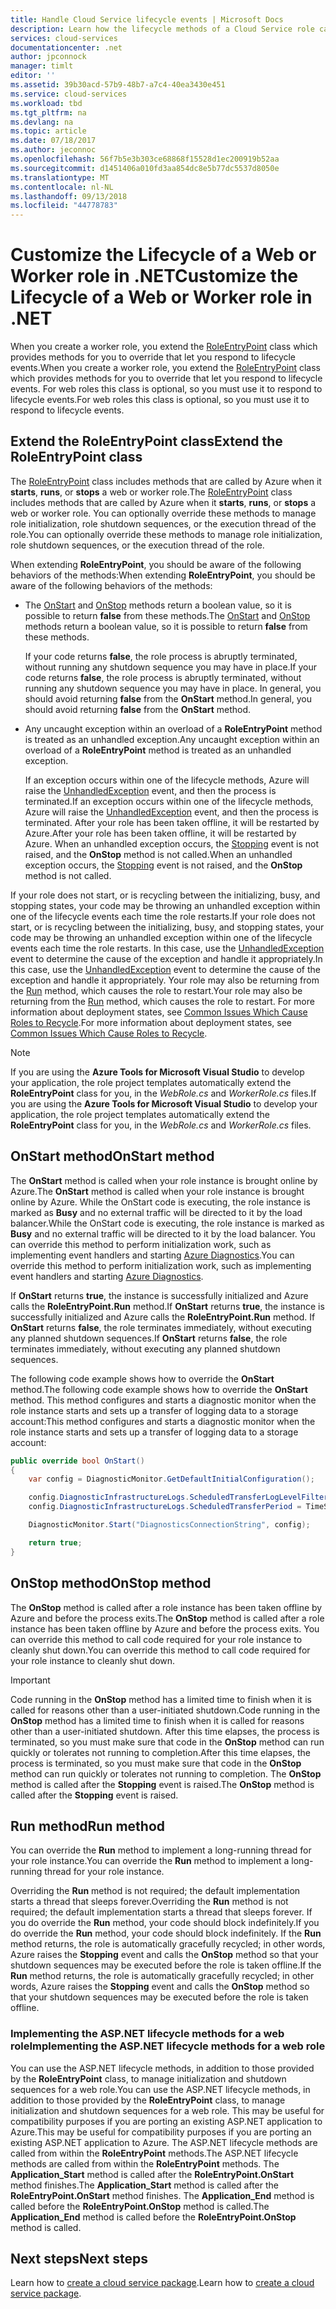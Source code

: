 ```yaml
---
title: Handle Cloud Service lifecycle events | Microsoft Docs
description: Learn how the lifecycle methods of a Cloud Service role can be used in .NET
services: cloud-services
documentationcenter: .net
author: jpconnock
manager: timlt
editor: ''
ms.assetid: 39b30acd-57b9-48b7-a7c4-40ea3430e451
ms.service: cloud-services
ms.workload: tbd
ms.tgt_pltfrm: na
ms.devlang: na
ms.topic: article
ms.date: 07/18/2017
ms.author: jeconnoc
ms.openlocfilehash: 56f7b5e3b303ce68868f15528d1ec200919b52aa
ms.sourcegitcommit: d1451406a010fd3aa854dc8e5b77dc5537d8050e
ms.translationtype: MT
ms.contentlocale: nl-NL
ms.lasthandoff: 09/13/2018
ms.locfileid: "44778783"
---
```

# <a name="customize-the-lifecycle-of-a-web-or-worker-role-in-net"></a><span data-ttu-id="99a56-103">Customize the Lifecycle of a Web or Worker role in .NET</span><span class="sxs-lookup"><span data-stu-id="99a56-103">Customize the Lifecycle of a Web or Worker role in .NET</span></span>
<span data-ttu-id="99a56-104">When you create a worker role, you extend the [RoleEntryPoint](https://msdn.microsoft.com/library/azure/microsoft.windowsazure.serviceruntime.roleentrypoint.aspx) class which provides methods for you to override that let you respond to lifecycle events.</span><span class="sxs-lookup"><span data-stu-id="99a56-104">When you create a worker role, you extend the [RoleEntryPoint](https://msdn.microsoft.com/library/azure/microsoft.windowsazure.serviceruntime.roleentrypoint.aspx) class which provides methods for you to override that let you respond to lifecycle events.</span></span> <span data-ttu-id="99a56-105">For web roles this class is optional, so you must use it to respond to lifecycle events.</span><span class="sxs-lookup"><span data-stu-id="99a56-105">For web roles this class is optional, so you must use it to respond to lifecycle events.</span></span>

## <a name="extend-the-roleentrypoint-class"></a><span data-ttu-id="99a56-106">Extend the RoleEntryPoint class</span><span class="sxs-lookup"><span data-stu-id="99a56-106">Extend the RoleEntryPoint class</span></span>
<span data-ttu-id="99a56-107">The [RoleEntryPoint](https://msdn.microsoft.com/library/azure/microsoft.windowsazure.serviceruntime.roleentrypoint.aspx) class includes methods that are called by Azure when it **starts**, **runs**, or **stops** a web or worker role.</span><span class="sxs-lookup"><span data-stu-id="99a56-107">The [RoleEntryPoint](https://msdn.microsoft.com/library/azure/microsoft.windowsazure.serviceruntime.roleentrypoint.aspx) class includes methods that are called by Azure when it **starts**, **runs**, or **stops** a web or worker role.</span></span> <span data-ttu-id="99a56-108">You can optionally override these methods to manage role initialization, role shutdown sequences, or the execution thread of the role.</span><span class="sxs-lookup"><span data-stu-id="99a56-108">You can optionally override these methods to manage role initialization, role shutdown sequences, or the execution thread of the role.</span></span> 

<span data-ttu-id="99a56-109">When extending **RoleEntryPoint**, you should be aware of the following behaviors of the methods:</span><span class="sxs-lookup"><span data-stu-id="99a56-109">When extending **RoleEntryPoint**, you should be aware of the following behaviors of the methods:</span></span>

* <span data-ttu-id="99a56-110">The [OnStart](https://msdn.microsoft.com/library/azure/microsoft.windowsazure.serviceruntime.roleentrypoint.onstart.aspx) and [OnStop](https://msdn.microsoft.com/library/azure/microsoft.windowsazure.serviceruntime.roleentrypoint.onstop.aspx) methods return a boolean value, so it is possible to return **false** from these methods.</span><span class="sxs-lookup"><span data-stu-id="99a56-110">The [OnStart](https://msdn.microsoft.com/library/azure/microsoft.windowsazure.serviceruntime.roleentrypoint.onstart.aspx) and [OnStop](https://msdn.microsoft.com/library/azure/microsoft.windowsazure.serviceruntime.roleentrypoint.onstop.aspx) methods return a boolean value, so it is possible to return **false** from these methods.</span></span>
  
   <span data-ttu-id="99a56-111">If your code returns **false**, the role process is abruptly terminated, without running any shutdown sequence you may have in place.</span><span class="sxs-lookup"><span data-stu-id="99a56-111">If your code returns **false**, the role process is abruptly terminated, without running any shutdown sequence you may have in place.</span></span> <span data-ttu-id="99a56-112">In general, you should avoid returning **false** from the **OnStart** method.</span><span class="sxs-lookup"><span data-stu-id="99a56-112">In general, you should avoid returning **false** from the **OnStart** method.</span></span>
* <span data-ttu-id="99a56-113">Any uncaught exception within an overload of a **RoleEntryPoint** method is treated as an unhandled exception.</span><span class="sxs-lookup"><span data-stu-id="99a56-113">Any uncaught exception within an overload of a **RoleEntryPoint** method is treated as an unhandled exception.</span></span>
  
   <span data-ttu-id="99a56-114">If an exception occurs within one of the lifecycle methods, Azure will raise the [UnhandledException](https://msdn.microsoft.com/library/system.appdomain.unhandledexception.aspx) event, and then the process is terminated.</span><span class="sxs-lookup"><span data-stu-id="99a56-114">If an exception occurs within one of the lifecycle methods, Azure will raise the [UnhandledException](https://msdn.microsoft.com/library/system.appdomain.unhandledexception.aspx) event, and then the process is terminated.</span></span> <span data-ttu-id="99a56-115">After your role has been taken offline, it will be restarted by Azure.</span><span class="sxs-lookup"><span data-stu-id="99a56-115">After your role has been taken offline, it will be restarted by Azure.</span></span> <span data-ttu-id="99a56-116">When an unhandled exception occurs, the [Stopping](https://msdn.microsoft.com/library/azure/microsoft.windowsazure.serviceruntime.roleenvironment.stopping.aspx) event is not raised, and the **OnStop** method is not called.</span><span class="sxs-lookup"><span data-stu-id="99a56-116">When an unhandled exception occurs, the [Stopping](https://msdn.microsoft.com/library/azure/microsoft.windowsazure.serviceruntime.roleenvironment.stopping.aspx) event is not raised, and the **OnStop** method is not called.</span></span>

<span data-ttu-id="99a56-117">If your role does not start, or is recycling between the initializing, busy, and stopping states, your code may be throwing an unhandled exception within one of the lifecycle events each time the role restarts.</span><span class="sxs-lookup"><span data-stu-id="99a56-117">If your role does not start, or is recycling between the initializing, busy, and stopping states, your code may be throwing an unhandled exception within one of the lifecycle events each time the role restarts.</span></span> <span data-ttu-id="99a56-118">In this case, use the [UnhandledException](https://msdn.microsoft.com/library/system.appdomain.unhandledexception.aspx) event to determine the cause of the exception and handle it appropriately.</span><span class="sxs-lookup"><span data-stu-id="99a56-118">In this case, use the [UnhandledException](https://msdn.microsoft.com/library/system.appdomain.unhandledexception.aspx) event to determine the cause of the exception and handle it appropriately.</span></span> <span data-ttu-id="99a56-119">Your role may also be returning from the [Run](https://msdn.microsoft.com/library/azure/microsoft.windowsazure.serviceruntime.roleentrypoint.run.aspx) method, which causes the role to restart.</span><span class="sxs-lookup"><span data-stu-id="99a56-119">Your role may also be returning from the [Run](https://msdn.microsoft.com/library/azure/microsoft.windowsazure.serviceruntime.roleentrypoint.run.aspx) method, which causes the role to restart.</span></span> <span data-ttu-id="99a56-120">For more information about deployment states, see [Common Issues Which Cause Roles to Recycle](cloud-services-troubleshoot-common-issues-which-cause-roles-recycle.md).</span><span class="sxs-lookup"><span data-stu-id="99a56-120">For more information about deployment states, see [Common Issues Which Cause Roles to Recycle](cloud-services-troubleshoot-common-issues-which-cause-roles-recycle.md).</span></span>

> [!NOTE]
> <span data-ttu-id="99a56-121">If you are using the **Azure Tools for Microsoft Visual Studio** to develop your application, the role project templates automatically extend the **RoleEntryPoint** class for you, in the *WebRole.cs* and *WorkerRole.cs* files.</span><span class="sxs-lookup"><span data-stu-id="99a56-121">If you are using the **Azure Tools for Microsoft Visual Studio** to develop your application, the role project templates automatically extend the **RoleEntryPoint** class for you, in the *WebRole.cs* and *WorkerRole.cs* files.</span></span>
> 
> 

## <a name="onstart-method"></a><span data-ttu-id="99a56-122">OnStart method</span><span class="sxs-lookup"><span data-stu-id="99a56-122">OnStart method</span></span>
<span data-ttu-id="99a56-123">The **OnStart** method is called when your role instance is brought online by Azure.</span><span class="sxs-lookup"><span data-stu-id="99a56-123">The **OnStart** method is called when your role instance is brought online by Azure.</span></span> <span data-ttu-id="99a56-124">While the OnStart code is executing, the role instance is marked as **Busy** and no external traffic will be directed to it by the load balancer.</span><span class="sxs-lookup"><span data-stu-id="99a56-124">While the OnStart code is executing, the role instance is marked as **Busy** and no external traffic will be directed to it by the load balancer.</span></span> <span data-ttu-id="99a56-125">You can override this method to perform initialization work, such as implementing event handlers and starting [Azure Diagnostics](cloud-services-how-to-monitor.md).</span><span class="sxs-lookup"><span data-stu-id="99a56-125">You can override this method to perform initialization work, such as implementing event handlers and starting [Azure Diagnostics](cloud-services-how-to-monitor.md).</span></span>

<span data-ttu-id="99a56-126">If **OnStart** returns **true**, the instance is successfully initialized and Azure calls the **RoleEntryPoint.Run** method.</span><span class="sxs-lookup"><span data-stu-id="99a56-126">If **OnStart** returns **true**, the instance is successfully initialized and Azure calls the **RoleEntryPoint.Run** method.</span></span> <span data-ttu-id="99a56-127">If **OnStart** returns **false**, the role terminates immediately, without executing any planned shutdown sequences.</span><span class="sxs-lookup"><span data-stu-id="99a56-127">If **OnStart** returns **false**, the role terminates immediately, without executing any planned shutdown sequences.</span></span>

<span data-ttu-id="99a56-128">The following code example shows how to override the **OnStart** method.</span><span class="sxs-lookup"><span data-stu-id="99a56-128">The following code example shows how to override the **OnStart** method.</span></span> <span data-ttu-id="99a56-129">This method configures and starts a diagnostic monitor when the role instance starts and sets up a transfer of logging data to a storage account:</span><span class="sxs-lookup"><span data-stu-id="99a56-129">This method configures and starts a diagnostic monitor when the role instance starts and sets up a transfer of logging data to a storage account:</span></span>

```csharp
public override bool OnStart()
{
    var config = DiagnosticMonitor.GetDefaultInitialConfiguration();

    config.DiagnosticInfrastructureLogs.ScheduledTransferLogLevelFilter = LogLevel.Error;
    config.DiagnosticInfrastructureLogs.ScheduledTransferPeriod = TimeSpan.FromMinutes(5);

    DiagnosticMonitor.Start("DiagnosticsConnectionString", config);

    return true;
}
```

## <a name="onstop-method"></a><span data-ttu-id="99a56-130">OnStop method</span><span class="sxs-lookup"><span data-stu-id="99a56-130">OnStop method</span></span>
<span data-ttu-id="99a56-131">The **OnStop** method is called after a role instance has been taken offline by Azure and before the process exits.</span><span class="sxs-lookup"><span data-stu-id="99a56-131">The **OnStop** method is called after a role instance has been taken offline by Azure and before the process exits.</span></span> <span data-ttu-id="99a56-132">You can override this method to call code required for your role instance to cleanly shut down.</span><span class="sxs-lookup"><span data-stu-id="99a56-132">You can override this method to call code required for your role instance to cleanly shut down.</span></span>

> [!IMPORTANT]
> <span data-ttu-id="99a56-133">Code running in the **OnStop** method has a limited time to finish when it is called for reasons other than a user-initiated shutdown.</span><span class="sxs-lookup"><span data-stu-id="99a56-133">Code running in the **OnStop** method has a limited time to finish when it is called for reasons other than a user-initiated shutdown.</span></span> <span data-ttu-id="99a56-134">After this time elapses, the process is terminated, so you must make sure that code in the **OnStop** method can run quickly or tolerates not running to completion.</span><span class="sxs-lookup"><span data-stu-id="99a56-134">After this time elapses, the process is terminated, so you must make sure that code in the **OnStop** method can run quickly or tolerates not running to completion.</span></span> <span data-ttu-id="99a56-135">The **OnStop** method is called after the **Stopping** event is raised.</span><span class="sxs-lookup"><span data-stu-id="99a56-135">The **OnStop** method is called after the **Stopping** event is raised.</span></span>
> 
> 

## <a name="run-method"></a><span data-ttu-id="99a56-136">Run method</span><span class="sxs-lookup"><span data-stu-id="99a56-136">Run method</span></span>
<span data-ttu-id="99a56-137">You can override the **Run** method to implement a long-running thread for your role instance.</span><span class="sxs-lookup"><span data-stu-id="99a56-137">You can override the **Run** method to implement a long-running thread for your role instance.</span></span>

<span data-ttu-id="99a56-138">Overriding the **Run** method is not required; the default implementation starts a thread that sleeps forever.</span><span class="sxs-lookup"><span data-stu-id="99a56-138">Overriding the **Run** method is not required; the default implementation starts a thread that sleeps forever.</span></span> <span data-ttu-id="99a56-139">If you do override the **Run** method, your code should block indefinitely.</span><span class="sxs-lookup"><span data-stu-id="99a56-139">If you do override the **Run** method, your code should block indefinitely.</span></span> <span data-ttu-id="99a56-140">If the **Run** method returns, the role is automatically gracefully recycled; in other words, Azure raises the **Stopping** event and calls the **OnStop** method so that your shutdown sequences may be executed before the role is taken offline.</span><span class="sxs-lookup"><span data-stu-id="99a56-140">If the **Run** method returns, the role is automatically gracefully recycled; in other words, Azure raises the **Stopping** event and calls the **OnStop** method so that your shutdown sequences may be executed before the role is taken offline.</span></span>

### <a name="implementing-the-aspnet-lifecycle-methods-for-a-web-role"></a><span data-ttu-id="99a56-141">Implementing the ASP.NET lifecycle methods for a web role</span><span class="sxs-lookup"><span data-stu-id="99a56-141">Implementing the ASP.NET lifecycle methods for a web role</span></span>
<span data-ttu-id="99a56-142">You can use the ASP.NET lifecycle methods, in addition to those provided by the **RoleEntryPoint** class, to manage initialization and shutdown sequences for a web role.</span><span class="sxs-lookup"><span data-stu-id="99a56-142">You can use the ASP.NET lifecycle methods, in addition to those provided by the **RoleEntryPoint** class, to manage initialization and shutdown sequences for a web role.</span></span> <span data-ttu-id="99a56-143">This may be useful for compatibility purposes if you are porting an existing ASP.NET application to Azure.</span><span class="sxs-lookup"><span data-stu-id="99a56-143">This may be useful for compatibility purposes if you are porting an existing ASP.NET application to Azure.</span></span> <span data-ttu-id="99a56-144">The ASP.NET lifecycle methods are called from within the **RoleEntryPoint** methods.</span><span class="sxs-lookup"><span data-stu-id="99a56-144">The ASP.NET lifecycle methods are called from within the **RoleEntryPoint** methods.</span></span> <span data-ttu-id="99a56-145">The **Application\_Start** method is called after the **RoleEntryPoint.OnStart** method finishes.</span><span class="sxs-lookup"><span data-stu-id="99a56-145">The **Application\_Start** method is called after the **RoleEntryPoint.OnStart** method finishes.</span></span> <span data-ttu-id="99a56-146">The **Application\_End** method is called before the **RoleEntryPoint.OnStop** method is called.</span><span class="sxs-lookup"><span data-stu-id="99a56-146">The **Application\_End** method is called before the **RoleEntryPoint.OnStop** method is called.</span></span>

## <a name="next-steps"></a><span data-ttu-id="99a56-147">Next steps</span><span class="sxs-lookup"><span data-stu-id="99a56-147">Next steps</span></span>
<span data-ttu-id="99a56-148">Learn how to [create a cloud service package](cloud-services-model-and-package.md).</span><span class="sxs-lookup"><span data-stu-id="99a56-148">Learn how to [create a cloud service package](cloud-services-model-and-package.md).</span></span>

